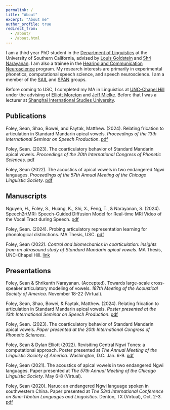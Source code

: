 ```yaml
---
permalink: /
title: "About"
excerpt: "About me"
author_profile: true
redirect_from: 
  - /about/
  - /about.html
---
```


I am a third year PhD student in the [Department of Linguistics](https://dornsife.usc.edu/ling/) at the University of Southern California, advised by [Louis Goldstein](https://sail.usc.edu/~lgoldste/me/) and [Shri Narayanan](https://sail.usc.edu/people/shri.html). I am also a trainee in the [Hearing and Communication Neuroscience](https://sites.usc.edu/hcn/trainees/) program. My research interests are primarily in experimental phonetics, computational speech science, and speech neuroscience. I am a member of the [SAIL](https://sail.usc.edu) and [SPAN](https://sail.usc.edu/span/) groups. 

Before coming to USC, I completed my MA in Linguistics at [UNC-Chapel Hill](https://linguistics.unc.edu/) under the advising of [Elliott Moreton](https://users.castle.unc.edu/~moreton/) and [Jeff Mielke](https://chass.ncsu.edu/people/jimielke/). Before that I was a lecturer at [Shanghai International Studies University](http://en.shisu.edu.cn/). 


## Publications

Foley, Sean, Shao, Bowei, and Faytak, Matthew. (2024). Relating frication to articulation in Standard Mandarin apical vowels. *Proceedings of the 13th International Seminar on Speech Production*. [pdf](/files/ISSP_2024_full.pdf)

Foley, Sean. (2023). The coarticulatory behavior of Standard Mandarin apical vowels. *Proceedings of the 20th International Congress of Phonetic Sciences*. [pdf](/files/sean_icphs_2023.pdf)

Foley, Sean (2022). The acoustics of apical vowels in two endangered Ngwi languages. *Proceedings of the 57th Annual Meeting of the Chicago Linguistic Society*. [pdf](/files/cls_57_foley.pdf)

## Manuscripts

Nguyen, H., Foley, S., Huang, K., Shi, X., Feng, T., & Narayanan, S. (2024). Speech2rtMRI: Speech-Guided Diffusion Model for Real-time MRI Video of the Vocal Tract during Speech. [pdf](https://arxiv.org/pdf/2409.15525)

Foley, Sean. (2024). Probing articulatory representation learning for phonological
distinctions. MA Thesis, USC. [pdf](/files/foley_screening_sprg24_copy.pdf)

Foley, Sean (2022). *Control and biomechanics in coarticulation: insights from an ultrasound
study of Standard Mandarin apical vowels*. MA Thesis, UNC-Chapel Hill. [link](https://cdr.lib.unc.edu/concern/dissertations/g445cp61m)


## Presentations

Foley, Sean & Shrikanth Narayanan. (Accepted). Towards large-scale cross-speaker articulatory modeling of vowels. *187th Meeting of the Acoustical Society of America*. November 18-22 (Virtual). 

Foley, Sean, Shao, Bowei, & Faytak, Matthew. (2024). Relating frication to articulation in Standard Mandarin apical vowels. *Poster presented at the 13th International Seminar on Speech Production*. [pdf](/files/issp_poster.pdf)

Foley, Sean. (2023). The coarticulatory behavior of Standard Mandarin apical vowels. *Paper presented at the 20th International Congress of Phonetic Sciences*.

Foley, Sean & Dylan Elliott (2022). Revisiting Central Ngwi Tones: a computational approach. Poster presented at *The Annual Meeting of the Linguistic Society of America*. Washington, D.C. Jan. 6-9. [pdf](/files/Revisiting_CN_tones_lsa.pdf)

Foley, Sean (2021). The acoustics of apical vowels in two endangered Ngwi languages. Paper presented at *The 57th Annual Meeting of the Chicago Linguistic Society*. May 6-8 (Virtual).

Foley, Sean (2020). Naruo: an endangered Ngwi language spoken in southwestern China. Paper presented at *The 53rd International Conference on Sino-Tibetan Languages and Linguistics*. Denton, TX (Virtual), Oct. 2-3. [pdf](/files/icstll_53_foley.pdf)